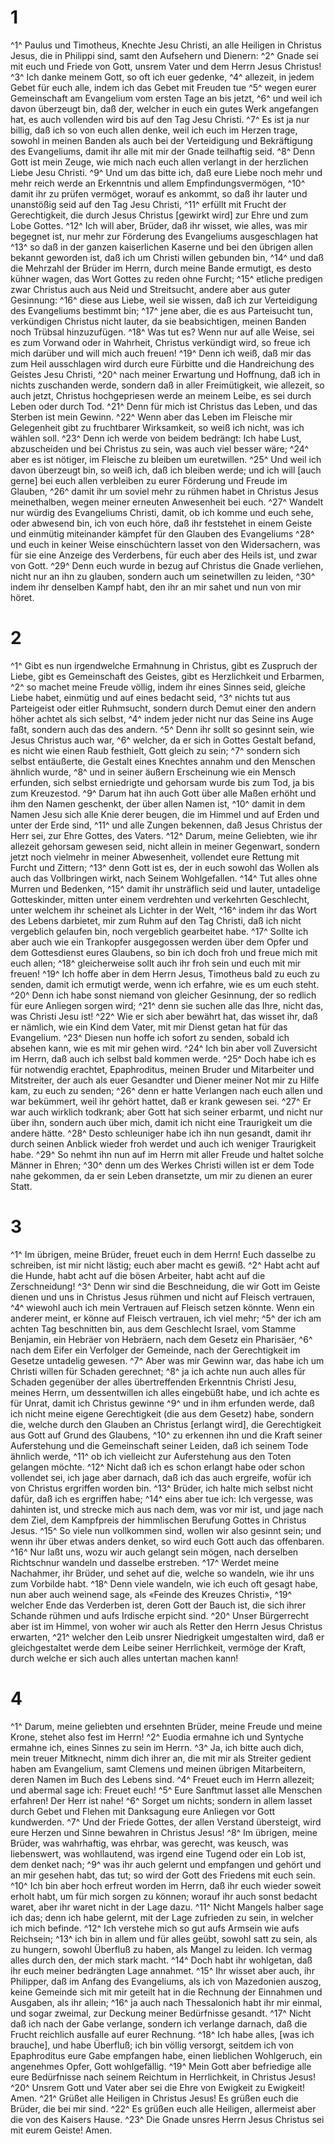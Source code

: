 # 1 
^1^ Paulus und Timotheus, Knechte Jesu Christi, an alle Heiligen in Christus Jesus, die in Philippi sind, samt den Aufsehern und Dienern: ^2^ Gnade sei mit euch und Friede von Gott, unsrem Vater und dem Herrn Jesus Christus! ^3^ Ich danke meinem Gott, so oft ich euer gedenke, ^4^ allezeit, in jedem Gebet für euch alle, indem ich das Gebet mit Freuden tue ^5^ wegen eurer Gemeinschaft am Evangelium vom ersten Tage an bis jetzt, ^6^ und weil ich davon überzeugt bin, daß der, welcher in euch ein gutes Werk angefangen hat, es auch vollenden wird bis auf den Tag Jesu Christi. ^7^ Es ist ja nur billig, daß ich so von euch allen denke, weil ich euch im Herzen trage, sowohl in meinen Banden als auch bei der Verteidigung und Bekräftigung des Evangeliums, damit ihr alle mit mir der Gnade teilhaftig seid. ^8^ Denn Gott ist mein Zeuge, wie mich nach euch allen verlangt in der herzlichen Liebe Jesu Christi. ^9^ Und um das bitte ich, daß eure Liebe noch mehr und mehr reich werde an Erkenntnis und allem Empfindungsvermögen, ^10^ damit ihr zu prüfen vermöget, worauf es ankommt, so daß ihr lauter und unanstößig seid auf den Tag Jesu Christi, ^11^ erfüllt mit Frucht der Gerechtigkeit, die durch Jesus Christus \[gewirkt wird\] zur Ehre und zum Lobe Gottes. ^12^ Ich will aber, Brüder, daß ihr wisset, wie alles, was mir begegnet ist, nur mehr zur Förderung des Evangeliums ausgeschlagen hat ^13^ so daß in der ganzen kaiserlichen Kaserne und bei den übrigen allen bekannt geworden ist, daß ich um Christi willen gebunden bin, ^14^ und daß die Mehrzahl der Brüder im Herrn, durch meine Bande ermutigt, es desto kühner wagen, das Wort Gottes zu reden ohne Furcht; ^15^ etliche predigen zwar Christus auch aus Neid und Streitsucht, andere aber aus guter Gesinnung: ^16^ diese aus Liebe, weil sie wissen, daß ich zur Verteidigung des Evangeliums bestimmt bin; ^17^ jene aber, die es aus Parteisucht tun, verkündigen Christus nicht lauter, da sie beabsichtigen, meinen Banden noch Trübsal hinzuzufügen. ^18^ Was tut es? Wenn nur auf alle Weise, sei es zum Vorwand oder in Wahrheit, Christus verkündigt wird, so freue ich mich darüber und will mich auch freuen! ^19^ Denn ich weiß, daß mir das zum Heil ausschlagen wird durch eure Fürbitte und die Handreichung des Geistes Jesu Christi, ^20^ nach meiner Erwartung und Hoffnung, daß ich in nichts zuschanden werde, sondern daß in aller Freimütigkeit, wie allezeit, so auch jetzt, Christus hochgepriesen werde an meinem Leibe, es sei durch Leben oder durch Tod. ^21^ Denn für mich ist Christus das Leben, und das Sterben ist mein Gewinn. ^22^ Wenn aber das Leben im Fleische mir Gelegenheit gibt zu fruchtbarer Wirksamkeit, so weiß ich nicht, was ich wählen soll. ^23^ Denn ich werde von beidem bedrängt: Ich habe Lust, abzuscheiden und bei Christus zu sein, was auch viel besser wäre; ^24^ aber es ist nötiger, im Fleische zu bleiben um euretwillen. ^25^ Und weil ich davon überzeugt bin, so weiß ich, daß ich bleiben werde; und ich will \[auch gerne\] bei euch allen verbleiben zu eurer Förderung und Freude im Glauben, ^26^ damit ihr um soviel mehr zu rühmen habet in Christus Jesus meinethalben, wegen meiner erneuten Anwesenheit bei euch. ^27^ Wandelt nur würdig des Evangeliums Christi, damit, ob ich komme und euch sehe, oder abwesend bin, ich von euch höre, daß ihr feststehet in einem Geiste und einmütig miteinander kämpfet für den Glauben des Evangeliums ^28^ und euch in keiner Weise einschüchtern lasset von den Widersachern, was für sie eine Anzeige des Verderbens, für euch aber des Heils ist, und zwar von Gott. ^29^ Denn euch wurde in bezug auf Christus die Gnade verliehen, nicht nur an ihn zu glauben, sondern auch um seinetwillen zu leiden, ^30^ indem ihr denselben Kampf habt, den ihr an mir sahet und nun von mir höret. 

# 2 
^1^ Gibt es nun irgendwelche Ermahnung in Christus, gibt es Zuspruch der Liebe, gibt es Gemeinschaft des Geistes, gibt es Herzlichkeit und Erbarmen, ^2^ so machet meine Freude völlig, indem ihr eines Sinnes seid, gleiche Liebe habet, einmütig und auf eines bedacht seid, ^3^ nichts tut aus Parteigeist oder eitler Ruhmsucht, sondern durch Demut einer den andern höher achtet als sich selbst, ^4^ indem jeder nicht nur das Seine ins Auge faßt, sondern auch das des andern. ^5^ Denn ihr sollt so gesinnt sein, wie Jesus Christus auch war, ^6^ welcher, da er sich in Gottes Gestalt befand, es nicht wie einen Raub festhielt, Gott gleich zu sein; ^7^ sondern sich selbst entäußerte, die Gestalt eines Knechtes annahm und den Menschen ähnlich wurde, ^8^ und in seiner äußern Erscheinung wie ein Mensch erfunden, sich selbst erniedrigte und gehorsam wurde bis zum Tod, ja bis zum Kreuzestod. ^9^ Darum hat ihn auch Gott über alle Maßen erhöht und ihm den Namen geschenkt, der über allen Namen ist, ^10^ damit in dem Namen Jesu sich alle Knie derer beugen, die im Himmel und auf Erden und unter der Erde sind, ^11^ und alle Zungen bekennen, daß Jesus Christus der Herr sei, zur Ehre Gottes, des Vaters. ^12^ Darum, meine Geliebten, wie ihr allezeit gehorsam gewesen seid, nicht allein in meiner Gegenwart, sondern jetzt noch vielmehr in meiner Abwesenheit, vollendet eure Rettung mit Furcht und Zittern; ^13^ denn Gott ist es, der in euch sowohl das Wollen als auch das Vollbringen wirkt, nach Seinem Wohlgefallen. ^14^ Tut alles ohne Murren und Bedenken, ^15^ damit ihr unsträflich seid und lauter, untadelige Gotteskinder, mitten unter einem verdrehten und verkehrten Geschlecht, unter welchem ihr scheinet als Lichter in der Welt, ^16^ indem ihr das Wort des Lebens darbietet, mir zum Ruhm auf den Tag Christi, daß ich nicht vergeblich gelaufen bin, noch vergeblich gearbeitet habe. ^17^ Sollte ich aber auch wie ein Trankopfer ausgegossen werden über dem Opfer und dem Gottesdienst eures Glaubens, so bin ich doch froh und freue mich mit euch allen; ^18^ gleicherweise sollt auch ihr froh sein und euch mit mir freuen! ^19^ Ich hoffe aber in dem Herrn Jesus, Timotheus bald zu euch zu senden, damit ich ermutigt werde, wenn ich erfahre, wie es um euch steht. ^20^ Denn ich habe sonst niemand von gleicher Gesinnung, der so redlich für eure Anliegen sorgen wird; ^21^ denn sie suchen alle das Ihre, nicht das, was Christi Jesu ist! ^22^ Wie er sich aber bewährt hat, das wisset ihr, daß er nämlich, wie ein Kind dem Vater, mit mir Dienst getan hat für das Evangelium. ^23^ Diesen nun hoffe ich sofort zu senden, sobald ich absehen kann, wie es mit mir gehen wird. ^24^ Ich bin aber voll Zuversicht im Herrn, daß auch ich selbst bald kommen werde. ^25^ Doch habe ich es für notwendig erachtet, Epaphroditus, meinen Bruder und Mitarbeiter und Mitstreiter, der auch als euer Gesandter und Diener meiner Not mir zu Hilfe kam, zu euch zu senden; ^26^ denn er hatte Verlangen nach euch allen und war bekümmert, weil ihr gehört hattet, daß er krank gewesen sei. ^27^ Er war auch wirklich todkrank; aber Gott hat sich seiner erbarmt, und nicht nur über ihn, sondern auch über mich, damit ich nicht eine Traurigkeit um die andere hätte. ^28^ Desto schleuniger habe ich ihn nun gesandt, damit ihr durch seinen Anblick wieder froh werdet und auch ich weniger Traurigkeit habe. ^29^ So nehmt ihn nun auf im Herrn mit aller Freude und haltet solche Männer in Ehren; ^30^ denn um des Werkes Christi willen ist er dem Tode nahe gekommen, da er sein Leben dransetzte, um mir zu dienen an eurer Statt. 

# 3 
^1^ Im übrigen, meine Brüder, freuet euch in dem Herrn! Euch dasselbe zu schreiben, ist mir nicht lästig; euch aber macht es gewiß. ^2^ Habt acht auf die Hunde, habt acht auf die bösen Arbeiter, habt acht auf die Zerschneidung! ^3^ Denn wir sind die Beschneidung, die wir Gott im Geiste dienen und uns in Christus Jesus rühmen und nicht auf Fleisch vertrauen, ^4^ wiewohl auch ich mein Vertrauen auf Fleisch setzen könnte. Wenn ein anderer meint, er könne auf Fleisch vertrauen, ich viel mehr; ^5^ der ich am achten Tag beschnitten bin, aus dem Geschlecht Israel, vom Stamme Benjamin, ein Hebräer von Hebräern, nach dem Gesetz ein Pharisäer, ^6^ nach dem Eifer ein Verfolger der Gemeinde, nach der Gerechtigkeit im Gesetze untadelig gewesen. ^7^ Aber was mir Gewinn war, das habe ich um Christi willen für Schaden gerechnet; ^8^ ja ich achte nun auch alles für Schaden gegenüber der alles übertreffenden Erkenntnis Christi Jesu, meines Herrn, um dessentwillen ich alles eingebüßt habe, und ich achte es für Unrat, damit ich Christus gewinne ^9^ und in ihm erfunden werde, daß ich nicht meine eigene Gerechtigkeit (die aus dem Gesetz) habe, sondern die, welche durch den Glauben an Christus \[erlangt wird\], die Gerechtigkeit aus Gott auf Grund des Glaubens, ^10^ zu erkennen ihn und die Kraft seiner Auferstehung und die Gemeinschaft seiner Leiden, daß ich seinem Tode ähnlich werde, ^11^ ob ich vielleicht zur Auferstehung aus den Toten gelangen möchte. ^12^ Nicht daß ich es schon erlangt habe oder schon vollendet sei, ich jage aber darnach, daß ich das auch ergreife, wofür ich von Christus ergriffen worden bin. ^13^ Brüder, ich halte mich selbst nicht dafür, daß ich es ergriffen habe; ^14^ eins aber tue ich: Ich vergesse, was dahinten ist, und strecke mich aus nach dem, was vor mir ist, und jage nach dem Ziel, dem Kampfpreis der himmlischen Berufung Gottes in Christus Jesus. ^15^ So viele nun vollkommen sind, wollen wir also gesinnt sein; und wenn ihr über etwas anders denket, so wird euch Gott auch das offenbaren. ^16^ Nur laßt uns, wozu wir auch gelangt sein mögen, nach derselben Richtschnur wandeln und dasselbe erstreben. ^17^ Werdet meine Nachahmer, ihr Brüder, und sehet auf die, welche so wandeln, wie ihr uns zum Vorbilde habt. ^18^ Denn viele wandeln, wie ich euch oft gesagt habe, nun aber auch weinend sage, als «Feinde des Kreuzes Christi», ^19^ welcher Ende das Verderben ist, deren Gott der Bauch ist, die sich ihrer Schande rühmen und aufs Irdische erpicht sind. ^20^ Unser Bürgerrecht aber ist im Himmel, von woher wir auch als Retter den Herrn Jesus Christus erwarten, ^21^ welcher den Leib unsrer Niedrigkeit umgestalten wird, daß er gleichgestaltet werde dem Leibe seiner Herrlichkeit, vermöge der Kraft, durch welche er sich auch alles untertan machen kann! 

# 4 
^1^ Darum, meine geliebten und ersehnten Brüder, meine Freude und meine Krone, stehet also fest im Herrn! ^2^ Euodia ermahne ich und Syntyche ermahne ich, eines Sinnes zu sein im Herrn. ^3^ Ja, ich bitte auch dich, mein treuer Mitknecht, nimm dich ihrer an, die mit mir als Streiter gedient haben am Evangelium, samt Clemens und meinen übrigen Mitarbeitern, deren Namen im Buch des Lebens sind. ^4^ Freuet euch im Herrn allezeit; und abermal sage ich: Freuet euch! ^5^ Eure Sanftmut lasset alle Menschen erfahren! Der Herr ist nahe! ^6^ Sorget um nichts; sondern in allem lasset durch Gebet und Flehen mit Danksagung eure Anliegen vor Gott kundwerden. ^7^ Und der Friede Gottes, der allen Verstand übersteigt, wird eure Herzen und Sinne bewahren in Christus Jesus! ^8^ Im übrigen, meine Brüder, was wahrhaftig, was ehrbar, was gerecht, was keusch, was liebenswert, was wohllautend, was irgend eine Tugend oder ein Lob ist, dem denket nach; ^9^ was ihr auch gelernt und empfangen und gehört und an mir gesehen habt, das tut; so wird der Gott des Friedens mit euch sein. ^10^ Ich bin aber hoch erfreut worden im Herrn, daß ihr euch wieder soweit erholt habt, um für mich sorgen zu können; worauf ihr auch sonst bedacht waret, aber ihr waret nicht in der Lage dazu. ^11^ Nicht Mangels halber sage ich das; denn ich habe gelernt, mit der Lage zufrieden zu sein, in welcher ich mich befinde. ^12^ Ich verstehe mich so gut aufs Armsein wie aufs Reichsein; ^13^ ich bin in allem und für alles geübt, sowohl satt zu sein, als zu hungern, sowohl Überfluß zu haben, als Mangel zu leiden. Ich vermag alles durch den, der mich stark macht. ^14^ Doch habt ihr wohlgetan, daß ihr euch meiner bedrängten Lage annahmet. ^15^ Ihr wisset aber auch, ihr Philipper, daß im Anfang des Evangeliums, als ich von Mazedonien auszog, keine Gemeinde sich mit mir geteilt hat in die Rechnung der Einnahmen und Ausgaben, als ihr allein; ^16^ ja auch nach Thessalonich habt ihr mir einmal, und sogar zweimal, zur Deckung meiner Bedürfnisse gesandt. ^17^ Nicht daß ich nach der Gabe verlange, sondern ich verlange darnach, daß die Frucht reichlich ausfalle auf eurer Rechnung. ^18^ Ich habe alles, \[was ich brauche\], und habe Überfluß; ich bin völlig versorgt, seitdem ich von Epaphroditus eure Gabe empfangen habe, einen lieblichen Wohlgeruch, ein angenehmes Opfer, Gott wohlgefällig. ^19^ Mein Gott aber befriedige alle eure Bedürfnisse nach seinem Reichtum in Herrlichkeit, in Christus Jesus! ^20^ Unsrem Gott und Vater aber sei die Ehre von Ewigkeit zu Ewigkeit! Amen. ^21^ Grüßet alle Heiligen in Christus Jesus! Es grüßen euch die Brüder, die bei mir sind. ^22^ Es grüßen euch alle Heiligen, allermeist aber die von des Kaisers Hause. ^23^ Die Gnade unsres Herrn Jesus Christus sei mit eurem Geiste! Amen. 
